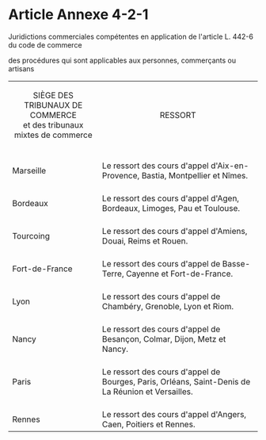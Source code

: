 # Article Annexe 4-2-1

Juridictions commerciales compétentes en application de l'article L. 442-6 du code de commerce

des procédures qui sont applicables aux personnes, commerçants ou artisans

<table>
<tbody>
<tr>
<td align="center">
<p align="center">SIÈGE DES TRIBUNAUX DE COMMERCE<br/>et des tribunaux mixtes de commerce</p>
</td>
<td align="center">RESSORT </td>
</tr>
<tr>
<td align="left">
<br/>Marseille <br/>
</td>
<td align="left">
<br/>Le ressort des cours d'appel d'Aix-en-Provence, Bastia, Montpellier et Nîmes. <br/>
</td>
</tr>
<tr>
<td align="left">
<br/>Bordeaux <br/>
</td>
<td align="left">
<br/>Le ressort des cours d'appel d'Agen, Bordeaux, Limoges, Pau et Toulouse. <br/>
</td>
</tr>
<tr>
<td align="left">
<br/>Tourcoing <br/>
</td>
<td align="left">
<br/>Le ressort des cours d'appel d'Amiens, Douai, Reims et Rouen. <br/>
</td>
</tr>
<tr>
<td align="left">
<br/>Fort-de-France <br/>
</td>
<td align="left">
<br/>Le ressort des cours d'appel de Basse-Terre, Cayenne et Fort-de-France. <br/>
</td>
</tr>
<tr>
<td align="left">
<br/>Lyon <br/>
</td>
<td align="left">
<br/>Le ressort des cours d'appel de Chambéry, Grenoble, Lyon et Riom. <br/>
</td>
</tr>
<tr>
<td align="left">
<br/>Nancy <br/>
</td>
<td align="left">
<br/>Le ressort des cours d'appel de Besançon, Colmar, Dijon, Metz et Nancy. <br/>
</td>
</tr>
<tr>
<td align="left">
<br/>Paris <br/>
</td>
<td align="left">
<br/>Le ressort des cours d'appel de Bourges, Paris, Orléans, Saint-Denis de La Réunion et Versailles. <br/>
</td>
</tr>
<tr>
<td align="left">
<br/>Rennes <br/>
</td>
<td align="left">
<br/>Le ressort des cours d'appel d'Angers, Caen, Poitiers et Rennes.<br/>
</td>
</tr>
</tbody>
</table>
